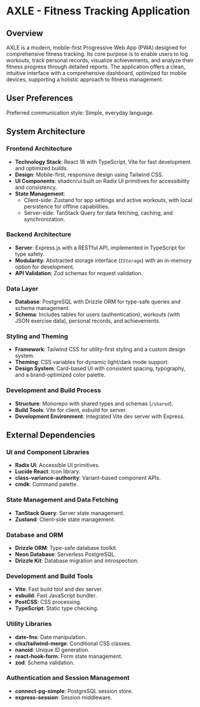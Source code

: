 # AXLE - Fitness Tracking Application

## Overview

AXLE is a modern, mobile-first Progressive Web App (PWA) designed for comprehensive fitness tracking. Its core purpose is to enable users to log workouts, track personal records, visualize achievements, and analyze their fitness progress through detailed reports. The application offers a clean, intuitive interface with a comprehensive dashboard, optimized for mobile devices, supporting a holistic approach to fitness management.

## User Preferences

Preferred communication style: Simple, everyday language.

## System Architecture

### Frontend Architecture
- **Technology Stack**: React 18 with TypeScript, Vite for fast development and optimized builds.
- **Design**: Mobile-first, responsive design using Tailwind CSS.
- **UI Components**: shadcn/ui built on Radix UI primitives for accessibility and consistency.
- **State Management**:
    - Client-side: Zustand for app settings and active workouts, with local persistence for offline capabilities.
    - Server-side: TanStack Query for data fetching, caching, and synchronization.

### Backend Architecture
- **Server**: Express.js with a RESTful API, implemented in TypeScript for type safety.
- **Modularity**: Abstracted storage interface (`IStorage`) with an in-memory option for development.
- **API Validation**: Zod schemas for request validation.

### Data Layer
- **Database**: PostgreSQL with Drizzle ORM for type-safe queries and schema management.
- **Schema**: Includes tables for users (authentication), workouts (with JSON exercise data), personal records, and achievements.

### Styling and Theming
- **Framework**: Tailwind CSS for utility-first styling and a custom design system.
- **Theming**: CSS variables for dynamic light/dark mode support.
- **Design System**: Card-based UI with consistent spacing, typography, and a brand-optimized color palette.

### Development and Build Process
- **Structure**: Monorepo with shared types and schemas (`/shared`).
- **Build Tools**: Vite for client, esbuild for server.
- **Development Environment**: Integrated Vite dev server with Express.

## External Dependencies

### UI and Component Libraries
- **Radix UI**: Accessible UI primitives.
- **Lucide React**: Icon library.
- **class-variance-authority**: Variant-based component APIs.
- **cmdk**: Command palette.

### State Management and Data Fetching
- **TanStack Query**: Server state management.
- **Zustand**: Client-side state management.

### Database and ORM
- **Drizzle ORM**: Type-safe database toolkit.
- **Neon Database**: Serverless PostgreSQL.
- **Drizzle Kit**: Database migration and introspection.

### Development and Build Tools
- **Vite**: Fast build tool and dev server.
- **esbuild**: Fast JavaScript bundler.
- **PostCSS**: CSS processing.
- **TypeScript**: Static type checking.

### Utility Libraries
- **date-fns**: Date manipulation.
- **clsx/tailwind-merge**: Conditional CSS classes.
- **nanoid**: Unique ID generation.
- **react-hook-form**: Form state management.
- **zod**: Schema validation.

### Authentication and Session Management
- **connect-pg-simple**: PostgreSQL session store.
- **express-session**: Session middleware.